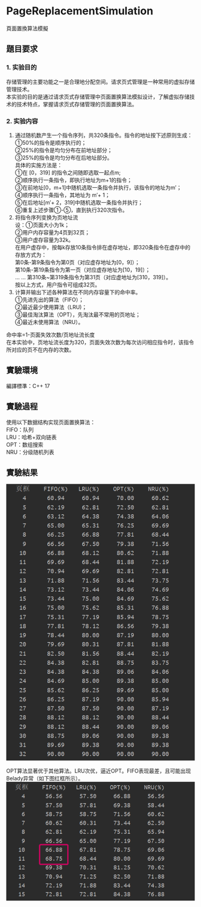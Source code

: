 # PageReplacementSimulation
頁面置換算法模擬
## 題目要求
### 1.	实验目的
存储管理的主要功能之一是合理地分配空间。请求页式管理是一种常用的虚拟存储管理技术。  
   本实验的目的是通过请求页式存储管理中页面置换算法模拟设计，了解虚拟存储技术的技术特点，掌握请求页式存储管理的页面置换算法。  
   
### 2.	实验内容
1. 通过随机数产生一个指令序列，共320条指令。指令的地址按下述原则生成：  
   ①50%的指令是顺序执行的；  
   ②25%的指令是均匀分布在前地址部分；  
   ③25%的指令是均匀分布在后地址部分。  
   具体的实施方法是：   
   ①在 [0，319] 的指令之间随即选取一起点m;  
   ②顺序执行一条指令，即执行地址为m+1的指令；  
   ③在前地址[0，m+1]中随机选取一条指令并执行，该指令的地址为m′；  
   ④顺序执行一条指令，其地址为 m′+ 1；  
   ⑤在后地址[m′+ 2，319]中随机选取一条指令并执行；  
   ⑥重复上述步骤①-⑤，直到执行320次指令。  
2. 将指令序列变换为页地址流  
   设：①页面大小为1k；  
       ②用户内存容量为4页到32页；  
       ③用户虚存容量为32k。  
     在用户虚存中，按每k存放10条指令排在虚存地址，即320条指令在虚存中的存放方式为：  
   第0条-第9条指令为第0页（对应虚存地址为[0，9]）；  
   第10条-第19条指令为第一页（对应虚存地址为[10，19]）；  
		… …
   第310条~第319条指令为第31页（对应虚地址为[310，319]）。  
   按以上方式，用户指令可组成32页。  
3. 计算并输出下述各种算法在不同内存容量下的命中率。  
   ①先进先出的算法（FIFO）；  
   ②最近最少使用算法（LRU)；  
   ③最佳淘汰算法（OPT），先淘汰最不常用的页地址；  
   ④最近未使用算法（NRU）。  

命中率=1-页面失效次数/页地址流长度  
在本实验中，页地址流长度为320，页面失效次数为每次访问相应指令时，该指令所对应的页不在内存的次数。  

## 實驗環境
編譯標準：C++ 17  

## 實驗過程
使用以下数据结构实现页面置换算法：    
FIFO：队列  
LRU：哈希+双向链表  
OPT：数组搜索  
NRU：分级随机列表  

## 實驗結果
![](https://raw.githubusercontent.com/Jaxx9527/PageReplacementSimulation/refs/heads/main/img/1.png)

OPT算法显著优于其他算法。LRU次优，逼近OPT。FIFO表现最差，且可能出现Belady异常（如下图红框所示）。  
![](https://raw.githubusercontent.com/Jaxx9527/PageReplacementSimulation/refs/heads/main/img/2.png)
